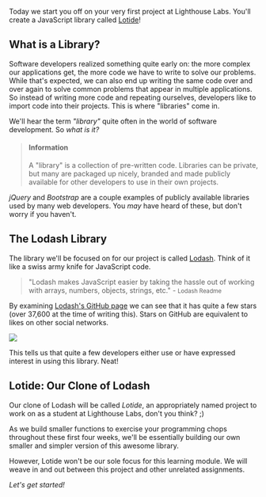 

Today we start you off on your very first project at Lighthouse Labs. You'll create a JavaScript library called [Lotide](/projects/lotide)!

## What is a Library?

Software developers realized something quite early on: the more complex our applications get, the more code we have to write to solve our problems. While that's expected, we can also end up writing the same code over and over again to solve common problems that appear in multiple applications. So instead of writing more code and repeating ourselves, developers like to import code into their projects. This is where "libraries" come in.

We'll hear the term _"library"_ quite often in the world of software development. So _what is it?_

> #### Information
> A "library" is a collection of pre-written code. Libraries can be private, but many are packaged up nicely, branded and made publicly available for other developers to use in their own projects.

_jQuery_ and _Bootstrap_ are a couple examples of publicly available libraries used by many web developers. You _may_ have heard of these, but don't worry if you haven't.

## The Lodash Library

The library we'll be focused on for our project is called [Lodash](https://lodash.com/). Think of it like a swiss army knife for JavaScript code.

> "Lodash makes JavaScript easier by taking the hassle out of working with arrays, numbers, objects, strings, etc." - <small>Lodash Readme</small>

By examining [Lodash's GitHub page](https://github.com/lodash/lodash) we can see that it has quite a few stars (over 37,600 at the time of writing this). Stars on GitHub are equivalent to likes on other social networks. 

![](https://d.pr/i/jxKzjw+)

This tells us that quite a few developers either use or have expressed interest in using this library. Neat!

<!-- 
But how often is it downloaded?

We can look at a JS library's download (and other) stats on its [npm page](https://www.npmjs.com/package/lodash). We'll cover npm in more detail later. Don't worry about what it is for now.

![](https://d.pr/i/9k1cId+)

This library is so popular, it's downloaded tens of millions of times per _week_. That is a lot! 

^^ THE ABOVE CONTENT IS HIDDEN B/C I THINK IT MAY BE MISLEADING - KV ^^ 
-->

## Lotide: Our Clone of Lodash

Our clone of Lodash will be called _Lotide_, an appropriately named project to work on as a student at Lighthouse Labs, don't you think? ;)

As we build smaller functions to exercise your programming chops throughout these first four weeks, we'll be essentially building our own smaller and simpler version of this awesome library. 

However, Lotide won't be our sole focus for this learning module. We will weave in and out between this project and other unrelated assignments.

_Let's get started!_
